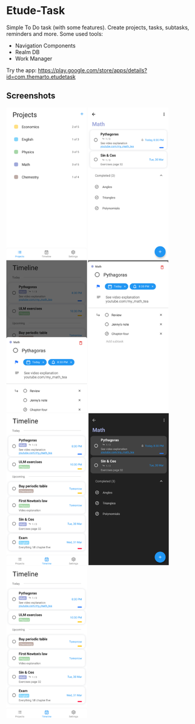 # Etude-Task
Simple To Do task (with some features). Create projects, tasks, subtasks, reminders and more.
Some used tools:
* Navigation Components
* Realm DB
* Work Manager

Try the app: https://play.google.com/store/apps/details?id=com.themarto.etudetask

Screenshots
-----------
<img src="screenshots/projects.png" height="400" alt="Projects"/> <img src="screenshots/tasks.png" height="400" alt="Tasks"/> <img src="screenshots/details_colapsed.png" height="400" alt="Task Details Collapsed"/> <img src="screenshots/details_expanded.png" height="400" alt="Tasks Details Expanded"/> <img src="screenshots/timeline.png" height="400" alt="Timeline"/> <img src="screenshots/tasks_dark.png" height="400" alt="Tasks Dark"/> <img src="screenshots/timeline.png" height="400" alt="Timeline Dark"/>
